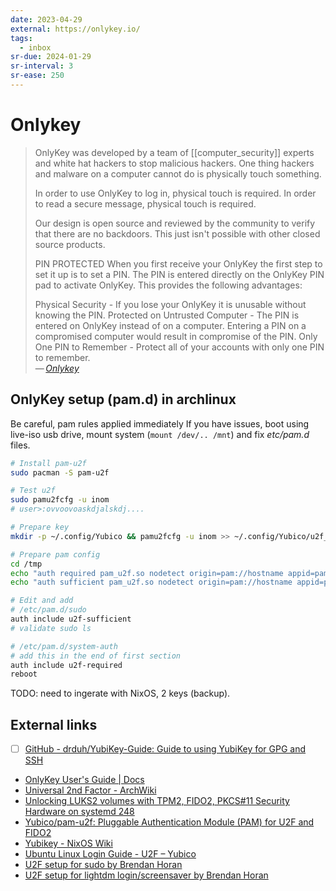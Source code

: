 ```yaml
---
date: 2023-04-29
external: https://onlykey.io/
tags:
  - inbox
sr-due: 2024-01-29
sr-interval: 3
sr-ease: 250
---
```


# Onlykey

> OnlyKey was developed by a team of [[computer_security]] experts and white hat
> hackers to stop malicious hackers. One thing hackers and malware on a computer
> cannot do is physically touch something.
>
> In order to use OnlyKey to log in, physical touch is required. In order to
> read a secure message, physical touch is required.
>
> Our design is open source and reviewed by the community to verify that there
> are no backdoors. This just isn't possible with other closed source products.
>
> PIN PROTECTED When you first receive your OnlyKey the first step to set it up
> is to set a PIN. The PIN is entered directly on the OnlyKey PIN pad to
> activate OnlyKey. This provides the following advantages:
>
> Physical Security - If you lose your OnlyKey it is unusable without knowing
> the PIN. Protected on Untrusted Computer - The PIN is entered on OnlyKey
> instead of on a computer. Entering a PIN on a compromised computer would
> result in compromise of the PIN. Only One PIN to Remember - Protect all of
> your accounts with only one PIN to remember.\
> — <cite>[Onlykey](https://onlykey.io/)</cite>

## OnlyKey setup (pam.d) in archlinux

Be careful, pam rules applied immediately If you have issues, boot using
live-iso usb drive, mount system (`mount /dev/.. /mnt`) and fix
_etc/pam.d_ files.

```bash
# Install pam-u2f
sudo pacman -S pam-u2f

# Test u2f
sudo pamu2fcfg -u inom
# user>:ovvoovoaskdjalskdj....

# Prepare key
mkdir -p ~/.config/Yubico && pamu2fcfg -u inom >> ~/.config/Yubico/u2f_keys

# Prepare pam config
cd /tmp
echo "auth required pam_u2f.so nodetect origin=pam://hostname appid=pam://hostname" | sudo tee -a /etc/pam.d/u2f-required
echo "auth sufficient pam_u2f.so nodetect origin=pam://hostname appid=pam://hostname" | sudo tee -a /etc/pam.d/u2f-sufficient

# Edit and add
# /etc/pam.d/sudo
auth include u2f-sufficient
# validate sudo ls

# /etc/pam.d/system-auth
# add this in the end of first section
auth include u2f-required
reboot
```

TODO: need to ingerate with NixOS, 2 keys (backup).

## External links

- [ ] [GitHub - drduh/YubiKey-Guide: Guide to using YubiKey for GPG and SSH](https://github.com/drduh/YubiKey-Guide)
- [OnlyKey User's Guide | Docs](https://docs.onlykey.io/usersguide.html)
- [Universal 2nd Factor - ArchWiki](https://wiki.archlinux.org/title/Universal_2nd_Factor)
- [Unlocking LUKS2 volumes with TPM2, FIDO2, PKCS#11 Security Hardware on systemd 248](https://0pointer.net/blog/unlocking-luks2-volumes-with-tpm2-fido2-pkcs11-security-hardware-on-systemd-248.html)
- [Yubico/pam-u2f: Pluggable Authentication Module (PAM) for U2F and FIDO2](https://github.com/Yubico/pam-u2f)
- [Yubikey - NixOS Wiki](https://nixos.wiki/wiki/Yubikey)
- [Ubuntu Linux Login Guide - U2F – Yubico](https://support.yubico.com/hc/en-us/articles/360016649099-Ubuntu-Linux-Login-Guide-U2F)
- [U2F setup for sudo by Brendan Horan](https://www.horan.hk/blog/u2f-pam-sudo/)
- [U2F setup for lightdm login/screensaver by Brendan Horan](https://www.horan.hk/blog/u2f-pam-login/)
